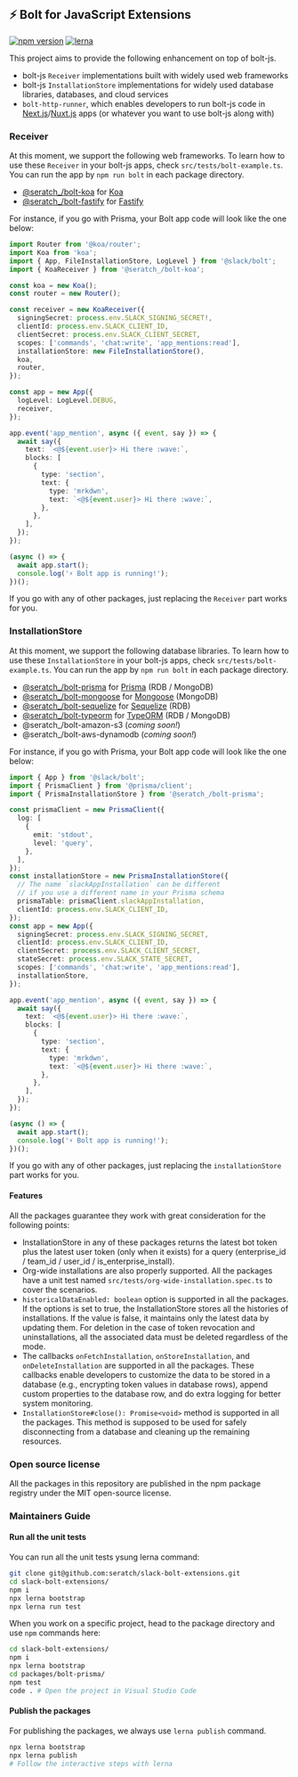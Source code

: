 ## ⚡ Bolt for JavaScript Extensions

[![npm version](https://badge.fury.io/js/@seratch_%2Fbolt-prisma.svg)](https://badge.fury.io/js/@seratch_%2Fbolt-prisma) [![lerna](https://img.shields.io/badge/maintained%20with-lerna-cc00ff.svg)](https://lerna.js.org/)

This project aims to provide the following enhancement on top of bolt-js.

* bolt-js `Receiver` implementations built with widely used web frameworks
* bolt-js `InstallationStore` implementations for widely used database libraries, databases, and cloud services
* `bolt-http-runner`, which enables developers to run bolt-js code in [Next.js](https://github.com/seratch/slack-bolt-extensions/tree/main/nextjs-example)/[Nuxt.js](https://github.com/seratch/slack-bolt-extensions/tree/main/nestjs-example) apps (or whatever you want to use bolt-js along with)

### Receiver

At this moment, we support the following web frameworks. To learn how to use these `Receiver` in your bolt-js apps, check `src/tests/bolt-example.ts`. You can run the app by `npm run bolt` in each package directory.

* [@seratch_/bolt-koa](packages/bolt-koa) for [Koa](https://koajs.com/)
* [@seratch_/bolt-fastify](packages/bolt-fastify) for [Fastify](https://www.fastify.io/)

For instance, if you go with Prisma, your Bolt app code will look like the one below:

```typescript
import Router from '@koa/router';
import Koa from 'koa';
import { App, FileInstallationStore, LogLevel } from '@slack/bolt';
import { KoaReceiver } from '@seratch_/bolt-koa';

const koa = new Koa();
const router = new Router();

const receiver = new KoaReceiver({
  signingSecret: process.env.SLACK_SIGNING_SECRET!,
  clientId: process.env.SLACK_CLIENT_ID,
  clientSecret: process.env.SLACK_CLIENT_SECRET,
  scopes: ['commands', 'chat:write', 'app_mentions:read'],
  installationStore: new FileInstallationStore(),
  koa,
  router,
});

const app = new App({
  logLevel: LogLevel.DEBUG,
  receiver,
});

app.event('app_mention', async ({ event, say }) => {
  await say({
    text: `<@${event.user}> Hi there :wave:`,
    blocks: [
      {
        type: 'section',
        text: {
          type: 'mrkdwn',
          text: `<@${event.user}> Hi there :wave:`,
        },
      },
    ],
  });
});

(async () => {
  await app.start();
  console.log('⚡️ Bolt app is running!');
})();
```

If you go with any of other packages, just replacing the `Receiver` part works for you.

### InstallationStore

At this moment, we support the following database libraries. To learn how to use these `InstallationStore` in your bolt-js apps, check `src/tests/bolt-example.ts`. You can run the app by `npm run bolt` in each package directory.

* [@seratch_/bolt-prisma](packages/bolt-prisma) for [Prisma](https://www.prisma.io/) (RDB / MongoDB)
* [@seratch_/bolt-mongoose](packages/bolt-mongoose) for [Mongoose](https://mongoosejs.com/) (MongoDB)
* [@seratch_/bolt-sequelize](packages/bolt-sequelize) for [Sequelize](https://sequelize.org/) (RDB)
* [@seratch_/bolt-typeorm](packages/bolt-typeorm) for [TypeORM](https://typeorm.io/) (RDB / MongoDB)
* @seratch_/bolt-amazon-s3 (_coming soon!_)
* @seratch_/bolt-aws-dynamodb (_coming soon!_)

For instance, if you go with Prisma, your Bolt app code will look like the one below:

```typescript
import { App } from '@slack/bolt';
import { PrismaClient } from '@prisma/client';
import { PrismaInstallationStore } from '@seratch_/bolt-prisma';

const prismaClient = new PrismaClient({
  log: [
    {
      emit: 'stdout',
      level: 'query',
    },
  ],
});
const installationStore = new PrismaInstallationStore({
  // The name `slackAppInstallation` can be different
  // if you use a different name in your Prisma schema
  prismaTable: prismaClient.slackAppInstallation,
  clientId: process.env.SLACK_CLIENT_ID,
});
const app = new App({
  signingSecret: process.env.SLACK_SIGNING_SECRET,
  clientId: process.env.SLACK_CLIENT_ID,
  clientSecret: process.env.SLACK_CLIENT_SECRET,
  stateSecret: process.env.SLACK_STATE_SECRET,
  scopes: ['commands', 'chat:write', 'app_mentions:read'],
  installationStore,
});

app.event('app_mention', async ({ event, say }) => {
  await say({
    text: `<@${event.user}> Hi there :wave:`,
    blocks: [
      {
        type: 'section',
        text: {
          type: 'mrkdwn',
          text: `<@${event.user}> Hi there :wave:`,
        },
      },
    ],
  });
});

(async () => {
  await app.start();
  console.log('⚡️ Bolt app is running!');
})();
```

If you go with any of other packages, just replacing the `installationStore` part works for you.

#### Features

All the packages guarantee they work with great consideration for the following points:

* InstallationStore in any of these packages returns the latest bot token plus the latest user token (only when it exists) for a query (enterprise_id / team_id / user_id / is_enterprise_install).
* Org-wide installations are also properly supported. All the packages have a unit test named `src/tests/org-wide-installation.spec.ts` to cover the scenarios.
* `historicalDataEnabled: boolean` option is supported in all the packages. If the options is set to true, the InstallationStore stores all the histories of installations. If the value is false, it maintains only the latest data by updating them. For deletion in the case of token revocation and uninstallations, all the associated data must be deleted regardless of the mode.
* The callbacks `onFetchInstallation`, `onStoreInstallation`, and `onDeleteInstallation` are supported in all the packages. These callbacks enable developers to customize the data to be stored in a database (e.g., encrypting token values in database rows), append custom properties to the database row, and do extra logging for better system monitoring.
* `InstallationStore#close(): Promise<void>` method is supported in all the packages. This method is supposed to be used for safely disconnecting from a database and cleaning up the remaining resources.

### Open source license

All the packages in this repository are published in the npm package registry under the MIT open-source license.

### Maintainers Guide

#### Run all the unit tests

You can run all the unit tests ysung lerna command:

```bash
git clone git@github.com:seratch/slack-bolt-extensions.git
cd slack-bolt-extensions/
npm i
npx lerna bootstrap
npx lerna run test
```

When you work on a specific project, head to the package directory and use `npm` commands here:

```bash
cd slack-bolt-extensions/
npm i
npx lerna bootstrap
cd packages/bolt-prisma/
npm test
code . # Open the project in Visual Studio Code
```

#### Publish the packages

For publishing the packages, we always use `lerna publish` command.

```bash
npx lerna bootstrap
npx lerna publish
# Follow the interactive steps with lerna
```
